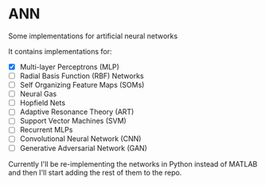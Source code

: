 # ANN
Some implementations for artificial neural networks

It contains implementations for:
- [X] Multi-layer Perceptrons (MLP)
- [ ] Radial Basis Function (RBF) Networks
- [ ] Self Organizing Feature Maps (SOMs)
- [ ] Neural Gas
- [ ] Hopfield Nets
- [ ] Adaptive Resonance Theory (ART)
- [ ] Support Vector Machines (SVM)
- [ ] Recurrent MLPs
- [ ] Convolutional Neural Network (CNN)
- [ ] Generative Adversarial Network (GAN)

Currently I'll be re-implementing the networks in Python instead of MATLAB and then I'll start adding the rest of them to the repo.